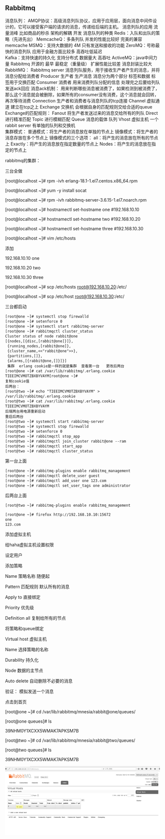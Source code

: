 ## Rabbitmq

消息队列：
AMQP协议：高级消息列队协议，应用于应用层，面向消息中间件设计的，它可以接受客户端的请求的消息，传递给后端的主机。
消息列队的应用
流量消峰     比如商品的秒杀
架构的解耦   开发
消息队列的种类
Redis：入队和出队的策略（先进先出）
MemcacheQ：多条列队   并发的性能比较好  完美的兼容memcache
MSMQ：支持大数据的  4M   只有发送和接收的功能
ZeroMQ：号称最快的消息列队   应用于金融方面比较多   高吞吐低延迟   
Kafka：支持快速的持久化    支持分布式  数据量大   高吞吐
ActiveMQ：java中间力量
Rabbitmq   开源的   最早   最稳定（重量级）  扩展性能比较差   消息封装比较大
RabbitMQ：
Rabbitmq   server	   消息列队服务，用于接收生产者产生的消息，并将消息分配给消费者
Producer    生产者  生产消息   消息分为两个部分   标签和数据   标签用于交换匹配
Consumer    消费者    用来消费列队分配的信息 处理完之后要给列队发送ack回应
消息ack机制：  用来判断哪些消息被消费了，如果检测到被消费了，那么这个消息就会被删除，如果所有的consumer没有消费，这个消息就会回转，再次等待消费
Connection   生产者和消费者与消息列队的tcp连接
Channel   虚拟通道   建立在tcp之上
Exchange   交换机   会根据自身的匹配规则交给合适的queue
Exchange的匹配规则：
Fanout     将生产者发送过来的消息交给所有的列队
Direct   进行精准匹配
Topic     进行模糊匹配
Queue   消息的载体   队列
Vhost    虚拟主机   一个rabbit server  有单独的队列和交换机   
集群模式：
普通模式：将生产者的消息放在单独的节点上
镜像模式：将生产者的消息存放在多个节点上
镜像模式的三个选项：
all：将产生的消息放在所有的节点上
Exactly：将产生的消息放在指定数量的节点上
Nodes：将产生的消息放在指定的节点上

rabbitmq的集群：

三台全做

[root@localhost ~]# rpm -ivh erlang-18.1-1.el7.centos.x86_64.rpm 

[root@localhost ~]# yum -y install socat

[root@localhost ~]# rpm -ivh rabbitmq-server-3.6.15-1.el7.noarch.rpm 

[root@localhost ~]# hostnamectl  set-hostname one  #192.168.10.10

[root@localhost ~]# hostnamectl  set-hostname two	#192.168.10.20

[root@localhost ~]# hostnamectl  set-hostname three  #192.168.10.30

[root@localhost ~]# vim /etc/hosts 

添加

192.168.10.10 one

192.168.10.20 two

192.168.10.30 three

[root@localhost ~]# scp /etc/hosts root@192.168.10.20:/etc/

[root@localhost ~]# scp /etc/host root@192.168.10.30:/etc/

三台都启动

```
[root@one ~]# systemctl stop firewalld
[root@one ~]# setenforce 0
[root@one ~]# systemctl start rabbitmq-server
[root@one ~]# rabbitmqctl cluster_status
Cluster status of node rabbit@one
[{nodes,[{disc,[rabbit@one]}]},
 {running_nodes,[rabbit@one]},
 {cluster_name,<<"rabbit@one">>},
 {partitions,[]},
 {alarms,[{rabbit@one,[]}]}]
 集群  erlang	cookie是一样的就是集群	查看第一台	更改后两台
[root@one ~]# cat /var/lib/rabbitmq/.erlang.cookie 
TIEEIMCVMOTZBXBYVAYM[root@one ~]# 
复制cookie值
后两台：
[root@two ~]# echo "TIEEIMCVMOTZBXBYVAYM" > /var/lib/rabbitmq/.erlang.cookie 
[root@two ~]# cat /var/lib/rabbitmq/.erlang.cookie 
TIEEIMCVMOTZBXBYVAYM
后端两台用电源重新启动
重启后两台
[root@two ~]# systemctl start rabbitmq-server
[root@two ~]# systemctl stop firewalld
[root@two ~]# setenforce 0
[root@two ~]# rabbitmqctl stop_app
[root@two ~]# rabbitmqctl join_cluster rabbit@one --ram
[root@two ~]# rabbitmqctl start_app
[root@two ~]# rabbitmqctl cluster_status

```

第一台上面

```
[root@one ~]# rabbitmq-plugins enable rabbitmq_management
[root@one ~]# rabbitmqctl delete_user guest
[root@one ~]# rabbitmqctl add_user one 123.com
[root@one ~]# rabbitmqctl set_user_tags one administrator

```

后两台上面

```
[root@two ~]# rabbitmq-plugins enable rabbitmq_management

```

```
[root@one ~]# firefox http://192.168.10.10:15672
one
123.com
```

添加虚拟主机

给haha虚拟主机设置权限

设定用户

添加策略

Name  策略名称   随便起

Pattern   匹配规则   默认所有的消息

Apply  to   直接绑定

Priority   优先级

Definition   all   复制给所有的节点

将策略和queue绑定

Virtual  host  虚拟主机

Name   选择策略的名称  

Durability   持久化

Node   数据的主节点

Auto  delete  自动删除不必要的消息

验证：  模拟发送一个消息

点击到首页

[root@one ~]# cd /var/lib/rabbitmq/mnesia/rabbit@one/queues/

[root@one queues]# ls

39NHM0Y1XCXX5WMAK7APKSM7B

[root@two ~]# cd /var/lib/rabbitmq/mnesia/rabbit@two/queues/

[root@two queues]# ls

39NHM0Y1XCXX5WMAK7APKSM7B

![](image/Rabbitmq/rabbitmq-1577668829438.gif)

